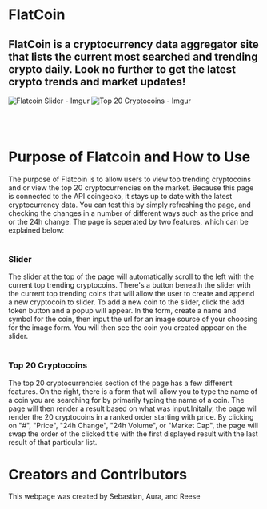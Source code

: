 # FlatCoin 


## FlatCoin is a cryptocurrency data aggregator site that lists the current most searched and trending crypto daily. Look no further to get the latest crypto trends and market updates!

![Flatcoin Slider - Imgur](https://user-images.githubusercontent.com/114102254/210903024-96193dfb-243e-4a08-92ca-69bdebfdb82a.png)
![Top 20 Cryptocoins - Imgur](https://user-images.githubusercontent.com/114102254/210903309-76120c4f-9704-4f09-bccc-69b9a785c065.png)


</br>
</br>

# Purpose of Flatcoin and How to Use
The purpose of Flatcoin is to allow users to view top trending cryptocoins and or view the top 20 cryptocurrencies on the market. Because this page is connected to the API coingecko, it stays up to date with the latest cryptocurrency data. You can test this by simply refreshing the page, and checking the changes in a number of different ways such as the price and or the 24h change. The page is seperated by two features, which can be explained below:
</br>
</br>

### Slider
 The slider at the top of the page will automatically scroll to the left with the current top trending cryptocoins. There's a button beneath the slider with the current top trending coins that will allow the user to create and append a new cryptocoin to slider. To add a new coin to the slider, click the add token button and a popup will appear. In the form, create a name and symbol for the coin, then input the url for an image source of your choosing for the image form. You will then see the coin you created appear on the slider.
 </br>
 </br>

### Top 20 Cryptocoins
The top 20 cryptocurrencies section of the page has a few different features. On the right, there is a form that will allow you to type the name of a coin you are searching for by primarily typing the name of a coin. The page will then render a result based on what was input.Initally, the page will render the 20 cryptocoins in a ranked order starting with price. By clicking on "#", "Price", "24h Change", "24h Volume", or "Market Cap", the page will swap the order of the clicked title with the first displayed result with the last result of that particular list.

# Creators and Contributors

This webpage was created by Sebastian, Aura, and Reese

